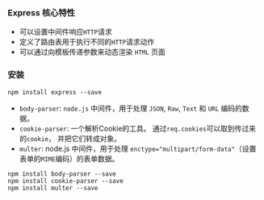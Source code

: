 ### Express 核心特性
- 可以设置中间件响应`HTTP`请求
- 定义了路由表用于执行不同的`HTTP`请求动作
- 可以通过向模板传递参数来动态渲染 `HTML` 页面
### 安装
```command
npm install express --save
```

- `body-parser`: `node.js` 中间件，用于处理 `JSON`, `Raw`, `Text` 和 `URL` 编码的数据。
- `cookie-parser`: 一个解析Cookie的工具。 通过`req.cookies`可以取到传过来的`cookie`， 并把它们转成对象。
- `multer`: node.js 中间件，用于处理 `enctype="multipart/form-data"`（设置表单的`MIME`编码）的表单数据。
```command
npm install body-parser --save
npm install cookie-parser --save
npm install multer --save
```